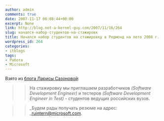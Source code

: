 ```yaml
---
author: admin
comments: true
date: 2007-11-17 06:08:44+00:00
excerpt: None
link: http://blog.not-a-kernel-guy.com/2007/11/16/264
slug: начался-набор-студентов-на-стажировк
title: Начался набор студентов на стажировку в Редмонд на лето 2008 г.
wordpress_id: 264
categories:
- itblogs
tags:
- Работа
- Microsoft
---
```


Взято из [блога Ларисы Сазоновой](http://blogs.technet.com/career/archive/2007/11/16/2478625.aspx):





<blockquote>

> 
> На стажировку мы приглашаем разработчиков _(Software Development Engineer)_ и тестеров _(Software Development Engineer in Test)_ - студентов ведущих российских вузов.
> 
> 
</blockquote>





<blockquote>

> 
> _Будем рады получать резюме на адрес: _[ruintern@microsoft.com](mailto:ruintern@microsoft.com).
> 
> 
</blockquote>
